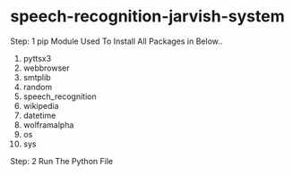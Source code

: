 # speech-recognition-jarvish-system
Step: 1 pip Module Used To Install All Packages in Below..

   1) pyttsx3
   2) webbrowser
   3) smtplib
   4) random
   5) speech_recognition
   6) wikipedia
   7) datetime
   8) wolframalpha
   9) os
   10) sys
   
Step: 2 Run The Python File
   
